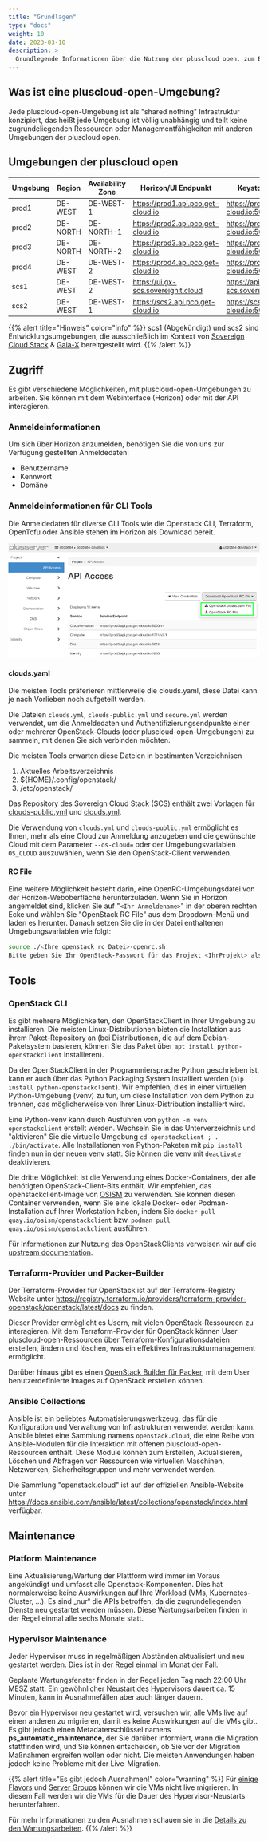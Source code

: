 ```yaml
---
title: "Grundlagen"
type: "docs"
weight: 10
date: 2023-03-10
description: >
  Grundlegende Informationen über die Nutzung der pluscloud open, zum Beispiel: Umgebungen, Api/UI Endpunkte, Anmeldung
---
```


## Was ist eine pluscloud-open-Umgebung?

Jede pluscloud-open-Umgebung ist als "shared nothing" Infrastruktur konzipiert, das heißt jede Umgebung ist völlig unabhängig und teilt keine zugrundeliegenden Ressourcen oder Managementfähigkeiten mit anderen Umgebungen der pluscloud open.

## Umgebungen der pluscloud open

| Umgebung | Region   | Availability Zone | Horizon/UI Endpunkt                   | Keystone Endpunkt                           | Lebenszyklus |
|----------|----------|-------------------|---------------------------------------|---------------------------------------------|--------------|
| prod1    | DE-WEST  | DE-WEST-1         | <https://prod1.api.pco.get-cloud.io>  | <https://prod1.api.pco.get-cloud.io:5000>   | Aktiv        |
| prod2    | DE-NORTH | DE-NORTH-1        | <https://prod2.api.pco.get-cloud.io>  | <https://prod2.api.pco.get-cloud.io:5000>   | Aktiv        |
| prod3    | DE-NORTH | DE-NORTH-2        | <https://prod3.api.pco.get-cloud.io>  | <https://prod3.api.pco.get-cloud.io:5000>   | Aktiv        |
| prod4    | DE-WEST  | DE-WEST-2         | <https://prod4.api.pco.get-cloud.io>  | <https://prod4.api.pco.get-cloud.io:5000>   | Aktiv        |
| scs1     | DE-WEST  | DE-WEST-2         | <https://ui.gx-scs.sovereignit.cloud> | <https://api.gx-scs.sovereignit.cloud:5000> | Abgekündigt  |
| scs2     | DE-WEST  | DE-WEST-1         | <https://scs2.api.pco.get-cloud.io>   | <https://scs2.api.pco.get-cloud.io:5000>    | Aktiv        |

{{% alert title="Hinweis" color="info" %}}
scs1 (Abgekündigt) und scs2 sind Entwicklungsumgebungen, die ausschließlich im Kontext von [Sovereign Cloud Stack](https://scs.community) & [Gaia-X](https://gaia-x.eu) bereitgestellt wird.
{{% /alert %}}

## Zugriff

Es gibt verschiedene Möglichkeiten, mit pluscloud-open-Umgebungen zu arbeiten. Sie können mit dem Webinterface (Horizon) oder mit der API interagieren.

### Anmeldeinformationen

Um sich über Horizon anzumelden, benötigen Sie die von uns zur Verfügung gestellten Anmeldedaten:

* Benutzername
* Kennwort
* Domäne

### Anmeldeinformationen für CLI Tools

Die Anmeldedaten für diverse CLI Tools wie die Openstack CLI, Terraform, OpenTofu oder Ansible stehen im Horizon als Download bereit.

![Download Credential Files](./download_credentials.png)

#### clouds.yaml

Die meisten Tools präferieren mittlerweile die clouds.yaml, diese Datei kann je nach Vorlieben noch aufgeteilt werden.

Die Dateien `clouds.yml`, `clouds-public.yml` und `secure.yml` werden verwendet, um die Anmeldedaten und Authentifizierungsendpunkte einer oder mehrerer OpenStack-Clouds (oder pluscloud-open-Umgebungen) zu sammeln, mit denen Sie sich verbinden möchten.

Die meisten Tools erwarten diese Dateien in bestimmten Verzeichnisen

1. Aktuelles Arbeitsverzeichnis
2. ${HOME}/.config/openstack/
3. /etc/openstack/

Das Repository des Sovereign Cloud Stack (SCS) enthält zwei Vorlagen für [clouds-public.yml](https://github.com/SovereignCloudStack/docs/blob/main/community/cloud-resources/clouds-public.yaml) und [clouds.yml](https://github.com/SovereignCloudStack/docs/blob/main/community/cloud-resources/clouds.yaml.sample).

Die Verwendung von `clouds.yml` und `clouds-public.yml` ermöglicht es Ihnen, mehr als eine Cloud zur Anmeldung anzugeben und die gewünschte Cloud mit dem Parameter `--os-cloud=` oder der Umgebungsvariablen `OS_CLOUD` auszuwählen, wenn Sie den OpenStack-Client verwenden.

#### RC File

Eine weitere Möglichkeit besteht darin, eine OpenRC-Umgebungsdatei von der Horizon-Weboberfläche herunterzuladen. Wenn Sie in Horizon angemeldet sind, klicken Sie auf "`<Ihr Anmeldename>`" in der oberen rechten Ecke und wählen Sie "OpenStack RC File" aus dem Dropdown-Menü und laden es herunter.
Danach setzen Sie die in der Datei enthaltenen Umgebungsvariablen wie folgt:

```bash
source ./<Ihre openstack rc Datei>-openrc.sh
Bitte geben Sie Ihr OpenStack-Passwort für das Projekt <IhrProjekt> als Benutzer <Ihr Anmeldename> ein
```

## Tools

### OpenStack CLI

Es gibt mehrere Möglichkeiten, den OpenStackClient in Ihrer Umgebung zu installieren. Die meisten Linux-Distributionen bieten die Installation aus ihrem Paket-Repository an (bei Distributionen, die auf dem Debian-Paketsystem basieren, können Sie das Paket über `apt install python-openstackclient` installieren).

Da der OpenStackClient in der Programmiersprache Python geschrieben ist, kann er auch über das Python Packaging System installiert werden (`pip install python-openstackclient`). Wir empfehlen, dies in einer virtuellen Python-Umgebung (venv) zu tun, um diese Installation von dem Python zu trennen, das möglicherweise von Ihrer Linux-Distribution installiert wird.

Eine Python-venv kann durch Ausführen von `python -m venv openstackclient` erstellt werden. Wechseln Sie in das Unterverzeichnis und "aktivieren" Sie die virtuelle Umgebung `cd openstackclient ; . ./bin/activate`. Alle Installationen von Python-Paketen mit `pip install` finden nun in der neuen venv statt. Sie können die venv mit `deactivate` deaktivieren.

Die dritte Möglichkeit ist die Verwendung eines Docker-Containers, der alle benötigten OpenStack-Client-Bits enthält. Wir empfehlen, das openstackclient-Image von [OSISM](https://osism.tech/de) zu verwenden. Sie können diesen Container verwenden, wenn Sie eine lokale Docker- oder Podman-Installation auf Ihrer Workstation haben, indem Sie `docker pull quay.io/osism/openstackclient` bzw. `podman pull quay.io/osism/openstackclient` ausführen.

Für Informationen zur Nutzung des OpenStackClients verweisen wir auf die [upstream documentation](https://docs.openstack.org/python-openstackclient/latest/index.html).

### Terraform-Provider und Packer-Builder

Der Terraform-Provider für OpenStack ist auf der Terraform-Registry Website unter <https://registry.terraform.io/providers/terraform-provider-openstack/openstack/latest/docs> zu finden.

Dieser Provider ermöglicht es Usern, mit vielen OpenStack-Ressourcen zu interagieren. Mit dem Terraform-Provider für OpenStack können User pluscloud-open-Ressourcen über Terraform-Konfigurationsdateien erstellen, ändern und löschen, was ein effektives Infrastrukturmanagement ermöglicht.

Darüber hinaus gibt es einen [OpenStack Builder für Packer](https://developer.hashicorp.com/packer/plugins/builders/openstack), mit dem User benutzerdefinierte Images auf OpenStack erstellen können.

### Ansible Collections

Ansible ist ein beliebtes Automatisierungswerkzeug, das für die Konfiguration und Verwaltung von Infrastrukturen verwendet werden kann. Ansible bietet eine Sammlung namens `openstack.cloud`, die eine Reihe von Ansible-Modulen für die Interaktion mit offenen pluscloud-open-Ressourcen enthält. Diese Module können zum Erstellen, Aktualisieren, Löschen und Abfragen von Ressourcen wie virtuellen Maschinen, Netzwerken, Sicherheitsgruppen und mehr verwendet werden.

Die Sammlung "openstack.cloud" ist auf der offiziellen Ansible-Website unter <https://docs.ansible.com/ansible/latest/collections/openstack/index.html> verfügbar.

## Maintenance

### Platform Maintenance

Eine Aktualisierung/Wartung der Plattform wird immer im Voraus angekündigt und umfasst alle Openstack-Komponenten. Dies hat normalerweise keine Auswirkungen auf Ihre Workload (VMs, Kubernetes-Cluster, ...). Es sind „nur“ die APIs betroffen, da die zugrundeliegenden Dienste neu gestartet werden müssen. Diese Wartungsarbeiten finden in der Regel einmal alle sechs Monate statt.

### Hypervisor Maintenance

Jeder Hypervisor muss in regelmäßigen Abständen aktualisiert und neu gestartet werden. Dies ist in der Regel einmal im Monat der Fall.

Geplante Wartungsfenster finden in der Regel jeden Tag nach 22:00 Uhr MESZ statt.
Ein gewöhnlicher Neustart des Hypervisors dauert ca. 15 Minuten, kann in Ausnahmefällen aber auch länger dauern.

Bevor ein Hypervisor neu gestartet wird, versuchen wir, alle VMs live auf einen anderen zu migrieren, damit es keine Auswirkungen auf die VMs gibt. Es gibt jedoch einen Metadatenschlüssel namens **ps_automatic_maintenance**, der Sie darüber informiert, wann die Migration stattfinden wird, und Sie können entscheiden, ob Sie vor der Migration Maßnahmen ergreifen wollen oder nicht. Die meisten Anwendungen haben jedoch keine Probleme mit der Live-Migration.

{{% alert title="Es gibt jedoch Ausnahmen!" color="warning" %}}
Für [einige Flavors](../../reference/local-storage/) und [Server Groups](../../reference/instances-and-images/server-groups/) können wir die VMs nicht live migrieren. In diesem Fall werden wir die VMs für die Dauer des Hypervisor-Neustarts herunterfahren.

Für mehr Informationen zu den Ausnahmen schauen sie in die [Details zu den Wartungsarbeiten](../../reference/maintenance).
{{% /alert %}}
